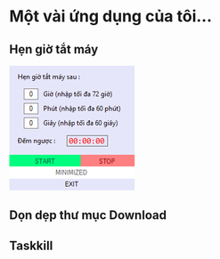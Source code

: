 #   Một vài ứng dụng của tôi...
## Hẹn giờ tắt máy
![UI](https://github.com/tolaaii/some-small-useful-things/blob/master/hen_gio_tat_may/Untitled.png)

## Dọn dẹp thư mục Download


## Taskkill
